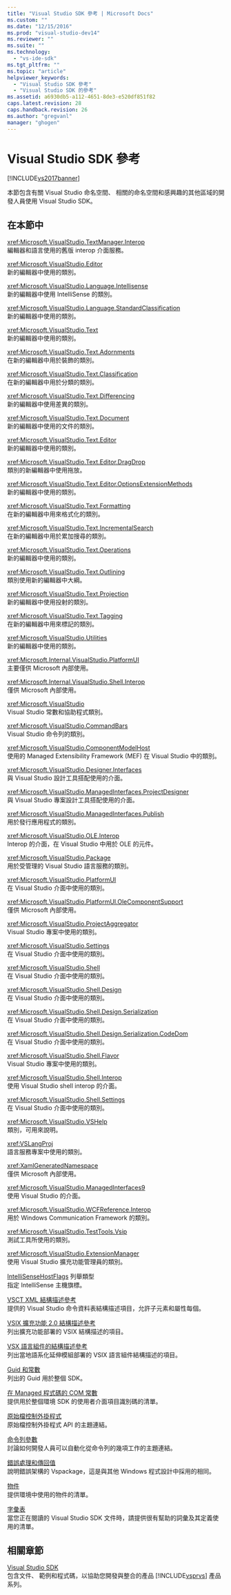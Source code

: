 ```yaml
---
title: "Visual Studio SDK 參考 | Microsoft Docs"
ms.custom: ""
ms.date: "12/15/2016"
ms.prod: "visual-studio-dev14"
ms.reviewer: ""
ms.suite: ""
ms.technology: 
  - "vs-ide-sdk"
ms.tgt_pltfrm: ""
ms.topic: "article"
helpviewer_keywords: 
  - "Visual Studio SDK 參考"
  - "Visual Studio SDK 的參考"
ms.assetid: a6930db5-a112-4651-8de3-e520df851f82
caps.latest.revision: 28
caps.handback.revision: 26
ms.author: "gregvanl"
manager: "ghogen"
---
```

# Visual Studio SDK 參考
[!INCLUDE[vs2017banner](../code-quality/includes/vs2017banner.md)]

本節包含有關 Visual Studio 命名空間、 相關的命名空間和感興趣的其他區域的開發人員使用 Visual Studio SDK。  
  
## 在本節中  
 <xref:Microsoft.VisualStudio.TextManager.Interop>  
 編輯器和語言使用的舊版 interop 介面服務。  
  
 <xref:Microsoft.VisualStudio.Editor>  
 新的編輯器中使用的類別。  
  
 <xref:Microsoft.VisualStudio.Language.Intellisense>  
 新的編輯器中使用 IntelliSense 的類別。  
  
 <xref:Microsoft.VisualStudio.Language.StandardClassification>  
 新的編輯器中使用的類別。  
  
 <xref:Microsoft.VisualStudio.Text>  
 新的編輯器中使用的類別。  
  
 <xref:Microsoft.VisualStudio.Text.Adornments>  
 在新的編輯器中用於裝飾的類別。  
  
 <xref:Microsoft.VisualStudio.Text.Classification>  
 在新的編輯器中用於分類的類別。  
  
 <xref:Microsoft.VisualStudio.Text.Differencing>  
 新的編輯器中使用差異的類別。  
  
 <xref:Microsoft.VisualStudio.Text.Document>  
 新的編輯器中使用的文件的類別。  
  
 <xref:Microsoft.VisualStudio.Text.Editor>  
 新的編輯器中使用的類別。  
  
 <xref:Microsoft.VisualStudio.Text.Editor.DragDrop>  
 類別的新編輯器中使用拖放。  
  
 <xref:Microsoft.VisualStudio.Text.Editor.OptionsExtensionMethods>  
 新的編輯器中使用的類別。  
  
 <xref:Microsoft.VisualStudio.Text.Formatting>  
 在新的編輯器中用來格式化的類別。  
  
 <xref:Microsoft.VisualStudio.Text.IncrementalSearch>  
 在新的編輯器中用於累加搜尋的類別。  
  
 <xref:Microsoft.VisualStudio.Text.Operations>  
 新的編輯器中使用的類別。  
  
 <xref:Microsoft.VisualStudio.Text.Outlining>  
 類別使用新的編輯器中大綱。  
  
 <xref:Microsoft.VisualStudio.Text.Projection>  
 新的編輯器中使用投射的類別。  
  
 <xref:Microsoft.VisualStudio.Text.Tagging>  
 在新的編輯器中用來標記的類別。  
  
 <xref:Microsoft.VisualStudio.Utilities>  
 新的編輯器中使用的類別。  
  
 <xref:Microsoft.Internal.VisualStudio.PlatformUI>  
 主要僅供 Microsoft 內部使用。  
  
 <xref:Microsoft.Internal.VisualStudio.Shell.Interop>  
 僅供 Microsoft 內部使用。  
  
 <xref:Microsoft.VisualStudio>  
 Visual Studio 常數和協助程式類別。  
  
 <xref:Microsoft.VisualStudio.CommandBars>  
 Visual Studio 命令列的類別。  
  
 <xref:Microsoft.VisualStudio.ComponentModelHost>  
 使用的 Managed Extensibility Framework \(MEF\) 在 Visual Studio 中的類別。  
  
 <xref:Microsoft.VisualStudio.Designer.Interfaces>  
 與 Visual Studio 設計工具搭配使用的介面。  
  
 <xref:Microsoft.VisualStudio.ManagedInterfaces.ProjectDesigner>  
 與 Visual Studio 專案設計工具搭配使用的介面。  
  
 <xref:Microsoft.VisualStudio.ManagedInterfaces.Publish>  
 用於發行應用程式的類別。  
  
 <xref:Microsoft.VisualStudio.OLE.Interop>  
 Interop 的介面，在 Visual Studio 中用於 OLE 的元件。  
  
 <xref:Microsoft.VisualStudio.Package>  
 用於受管理的 Visual Studio 語言服務的類別。  
  
 <xref:Microsoft.VisualStudio.PlatformUI>  
 在 Visual Studio 介面中使用的類別。  
  
 <xref:Microsoft.VisualStudio.PlatformUI.OleComponentSupport>  
 僅供 Microsoft 內部使用。  
  
 <xref:Microsoft.VisualStudio.ProjectAggregator>  
 Visual Studio 專案中使用的類別。  
  
 <xref:Microsoft.VisualStudio.Settings>  
 在 Visual Studio 介面中使用的類別。  
  
 <xref:Microsoft.VisualStudio.Shell>  
 在 Visual Studio 介面中使用的類別。  
  
 <xref:Microsoft.VisualStudio.Shell.Design>  
 在 Visual Studio 介面中使用的類別。  
  
 <xref:Microsoft.VisualStudio.Shell.Design.Serialization>  
 在 Visual Studio 介面中使用的類別。  
  
 <xref:Microsoft.VisualStudio.Shell.Design.Serialization.CodeDom>  
 在 Visual Studio 介面中使用的類別。  
  
 <xref:Microsoft.VisualStudio.Shell.Flavor>  
 Visual Studio 專案中使用的類別。  
  
 <xref:Microsoft.VisualStudio.Shell.Interop>  
 使用 Visual Studio shell interop 的介面。  
  
 <xref:Microsoft.VisualStudio.Shell.Settings>  
 在 Visual Studio 介面中使用的類別。  
  
 <xref:Microsoft.VisualStudio.VSHelp>  
 類別，可用來說明。  
  
 <xref:VSLangProj>  
 語言服務專案中使用的類別。  
  
 <xref:XamlGeneratedNamespace>  
 僅供 Microsoft 內部使用。  
  
 <xref:Microsoft.VisualStudio.ManagedInterfaces9>  
 使用 Visual Studio 的介面。  
  
 <xref:Microsoft.VisualStudio.WCFReference.Interop>  
 用於 Windows Communication Framework 的類別。  
  
 <xref:Microsoft.VisualStudio.TestTools.Vsip>  
 測試工具所使用的類別。  
  
 <xref:Microsoft.VisualStudio.ExtensionManager>  
 使用 Visual Studio 擴充功能管理員的類別。  
  
 [IntelliSenseHostFlags](../extensibility/intellisensehostflags.md) 列舉類型  
 指定 IntelliSense 主機旗標。  
  
 [VSCT XML 結構描述參考](../extensibility/vsct-xml-schema-reference.md)  
 提供的 Visual Studio 命令資料表結構描述項目，允許子元素和屬性每個。  
  
 [VSIX 擴充功能 2.0 結構描述參考](../extensibility/vsix-extension-schema-2-0-reference.md)  
 列出擴充功能部署的 VSIX 結構描述的項目。  
  
 [VSX 語言組件的結構描述參考](../extensibility/vsx-language-pack-schema-reference.md)  
 列出當地語系化延伸模組部署的 VSIX 語言組件結構描述的項目。  
  
 [Guid 和常數](../extensibility/guids-and-constants-in-the-visual-studio-sdk.md)  
 列出的 Guid 用於整個 SDK。  
  
 [在 Managed 程式碼的 COM 常數](../extensibility/com-constants-in-managed-code.md)  
 提供用於整個環境 SDK 的使用者介面項目識別碼的清單。  
  
 [原始檔控制外掛程式](../extensibility/source-control-plug-ins.md)  
 原始檔控制外掛程式 API 的主題連結。  
  
 [命令列參數](../extensibility/command-line-switches-visual-studio-sdk.md)  
 討論如何開發人員可以自動化從命令列的幾項工作的主題連結。  
  
 [錯誤處理和傳回值](../extensibility/error-handling-and-return-values.md)  
 說明錯誤架構的 Vspackage，這是與其他 Windows 程式設計中採用的相同。  
  
 [物件](../extensibility/objects.md)  
 提供環境中使用的物件的清單。  
  
 [字彙表](../extensibility/visual-studio-sdk-glossary.md)  
 當您正在閱讀的 Visual Studio SDK 文件時，請提供很有幫助的詞彙及其定義使用的清單。  
  
## 相關章節  
 [Visual Studio SDK](../extensibility/visual-studio-sdk.md)  
 包含文件、 範例和程式碼，以協助您開發與整合的產品 [!INCLUDE[vsprvs](../code-quality/includes/vsprvs_md.md)] 產品系列。